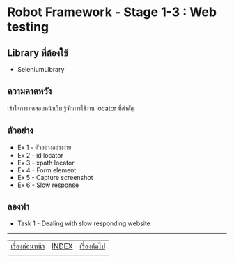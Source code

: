 # Robot Framework - Stage 1-3 : Web testing

## Library ที่ต้องใช้

* SeleniumLibrary

## ความคาดหวัง

เข้าใจการทดสอบหน้าเว็บ รู้จักการใช้งาน locator ที่สำคัญ

## ตัวอย่าง

* Ex 1 - ตัวอย่างอย่างง่าย
* Ex 2 - id locator
* Ex 3 - xpath locator
* Ex 4 - Form element
* Ex 5 - Capture screenshot
* Ex 6 - Slow response

## ลองทำ

* Task 1 - Dealing with slow responding website

---

|   |   |   |
| - | - | - |
| [เรื่องก่อนหน้า](../1-2/README.md) | [INDEX](../README.md) | [เรื่องถัดไป](../1-4/README.md) |
|   |   |   |
